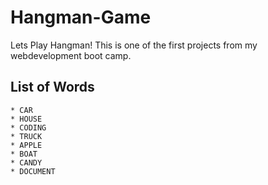 # Hangman-Game
Lets Play Hangman!
This is one of the first projects from my webdevelopment boot camp.

## List of Words
	* CAR
	* HOUSE
	* CODING
	* TRUCK
	* APPLE
	* BOAT
	* CANDY
	* DOCUMENT